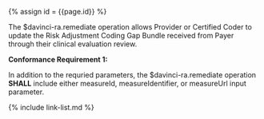 
{% assign id = {{page.id}} %}

<div class="bg-info" markdown="1">

The $davinci-ra.remediate operation allows Provider or Certified Coder to update the Risk Adjustment Coding Gap Bundle received from Payer through their clinical evaluation review. 

<b>Conformance Requirement 1:</b>

In addition to the requried parameters, the $davinci-ra.remediate operation <b>SHALL</b> include either measureId, measureIdentifier, or measureUrl input parameter. 

</div>
{% include link-list.md %}
